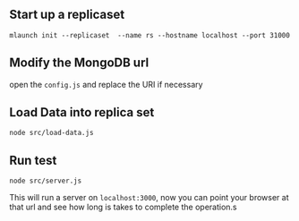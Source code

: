 
## Start up a replicaset
```
mlaunch init --replicaset  --name rs --hostname localhost --port 31000
```

## Modify the MongoDB url
open the `config.js` and replace the URI if necessary

## Load Data into replica set
```
node src/load-data.js
```
## Run test
```
node src/server.js
```

This will run a server on `localhost:3000`, now you can point your browser at that
url and see how long is takes to complete the operation.s

